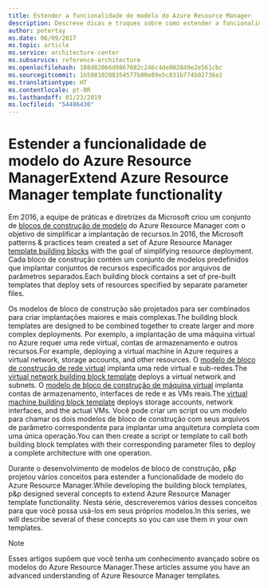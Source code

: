 ```yaml
---
title: Estender a funcionalidade de modelo do Azure Resource Manager
description: Descreve dicas e truques sobre como estender a funcionalidade de modelo do Azure Resource Manager.
author: petertay
ms.date: 06/09/2017
ms.topic: article
ms.service: architecture-center
ms.subservice: reference-architecture
ms.openlocfilehash: 108d82066d9867682c246c4de802849e2e561cbc
ms.sourcegitcommit: 1b50810208354577b00e89e5c031b774b02736e2
ms.translationtype: HT
ms.contentlocale: pt-BR
ms.lasthandoff: 01/23/2019
ms.locfileid: "54486430"
---
```

# <a name="extend-azure-resource-manager-template-functionality"></a><span data-ttu-id="80d83-103">Estender a funcionalidade de modelo do Azure Resource Manager</span><span class="sxs-lookup"><span data-stu-id="80d83-103">Extend Azure Resource Manager template functionality</span></span>

<span data-ttu-id="80d83-104">Em 2016, a equipe de práticas e diretrizes da Microsoft criou um conjunto de [blocos de construção de modelo](https://github.com/mspnp/template-building-blocks/wiki) do Azure Resource Manager com o objetivo de simplificar a implantação de recursos.</span><span class="sxs-lookup"><span data-stu-id="80d83-104">In 2016, the Microsoft patterns & practices team created a set of Azure Resource Manager [template building blocks](https://github.com/mspnp/template-building-blocks/wiki) with the goal of simplifying resource deployment.</span></span> <span data-ttu-id="80d83-105">Cada bloco de construção contém um conjunto de modelos predefinidos que implantar conjuntos de recursos especificados por arquivos de parâmetros separados.</span><span class="sxs-lookup"><span data-stu-id="80d83-105">Each building block contains a set of pre-built templates that deploy sets of resources specified by separate parameter files.</span></span>

<span data-ttu-id="80d83-106">Os modelos de bloco de construção são projetados para ser combinados para criar implantações maiores e mais complexas.</span><span class="sxs-lookup"><span data-stu-id="80d83-106">The building block templates are designed to be combined together to create larger and more complex deployments.</span></span> <span data-ttu-id="80d83-107">Por exemplo, a implantação de uma máquina virtual no Azure requer uma rede virtual, contas de armazenamento e outros recursos.</span><span class="sxs-lookup"><span data-stu-id="80d83-107">For example, deploying a virtual machine in Azure requires a virtual network, storage accounts, and other resources.</span></span> <span data-ttu-id="80d83-108">O [modelo de bloco de construção de rede virtual](https://github.com/mspnp/template-building-blocks/wiki/VNet-(v1)) implanta uma rede virtual e sub-redes.</span><span class="sxs-lookup"><span data-stu-id="80d83-108">The [virtual network building block template](https://github.com/mspnp/template-building-blocks/wiki/VNet-(v1)) deploys a virtual network and subnets.</span></span> <span data-ttu-id="80d83-109">O [modelo de bloco de construção de máquina virtual](https://github.com/mspnp/template-building-blocks/wiki/Windows-and-Linux-VMs-(v1)) implanta contas de armazenamento, interfaces de rede e as VMs reais.</span><span class="sxs-lookup"><span data-stu-id="80d83-109">The [virtual machine building block template](https://github.com/mspnp/template-building-blocks/wiki/Windows-and-Linux-VMs-(v1)) deploys storage accounts, network interfaces, and the actual VMs.</span></span> <span data-ttu-id="80d83-110">Você pode criar um script ou um modelo para chamar os dois modelos de bloco de construção com seus arquivos de parâmetro correspondente para implantar uma arquitetura completa com uma única operação.</span><span class="sxs-lookup"><span data-stu-id="80d83-110">You can then create a script or template to call both building block templates with their corresponding parameter files to deploy a complete architecture with one operation.</span></span>

<span data-ttu-id="80d83-111">Durante o desenvolvimento de modelos de bloco de construção, p&p projetou vários conceitos para estender a funcionalidade de modelo do Azure Resource Manager.</span><span class="sxs-lookup"><span data-stu-id="80d83-111">While developing the building block templates, p&p designed several concepts to extend Azure Resource Manager template functionality.</span></span> <span data-ttu-id="80d83-112">Nesta série, descreveremos vários desses conceitos para que você possa usá-los em seus próprios modelos.</span><span class="sxs-lookup"><span data-stu-id="80d83-112">In this series, we will describe several of these concepts so you can use them in your own templates.</span></span>

> [!NOTE]
> <span data-ttu-id="80d83-113">Esses artigos supõem que você tenha um conhecimento avançado sobre os modelos do Azure Resource Manager.</span><span class="sxs-lookup"><span data-stu-id="80d83-113">These articles assume you have an advanced understanding of Azure Resource Manager templates.</span></span>